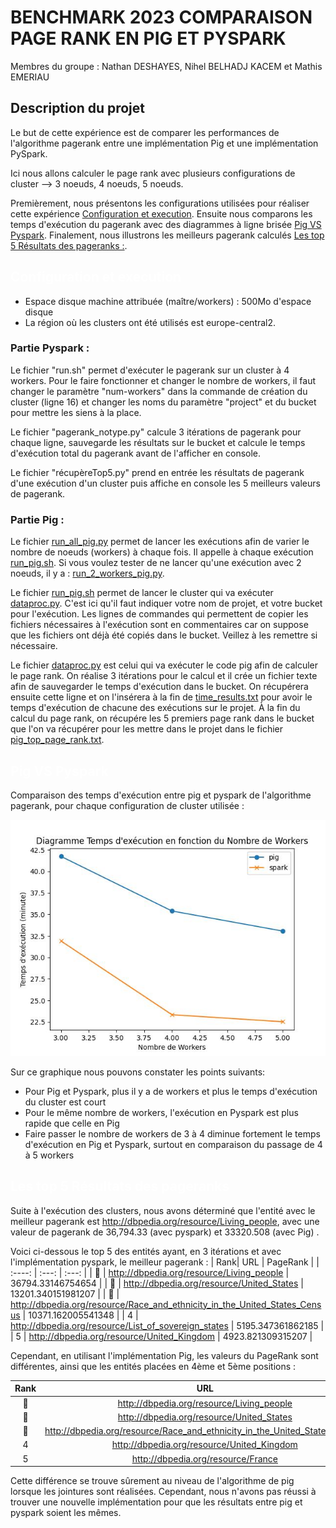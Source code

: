 # BENCHMARK 2023 COMPARAISON PAGE RANK EN PIG ET PYSPARK

Membres du groupe : Nathan DESHAYES, Nihel BELHADJ KACEM et Mathis EMERIAU

## Description du projet
Le but de cette expérience est de comparer les performances de l'algorithme pagerank entre une implémentation Pig et une implémentation PySpark.

Ici nous allons calculer le page rank avec plusieurs configurations de cluster --> 3 noeuds, 4 noeuds, 5 noeuds.

Premièrement, nous présentons les configurations utilisées pour réaliser cette expérience [Configuration et execution](#configuration). Ensuite nous comparons les temps d'exécution du pagerank avec des diagrammes à ligne brisée  [Pig VS Pyspark](#PgVSps). Finalement, nous illustrons les meilleurs pagerank calculés [ Les top 5 Résultats des pageranks :](#top5). 


<a id="configuration" style="color: white; ">

## Configuration et execution </a>
- Espace disque machine attribuée (maître/workers) : 500Mo d'espace disque
- La région où les clusters ont été utilisés est europe-central2. 

### Partie Pyspark :

Le fichier "run.sh" permet d'exécuter le pagerank sur un cluster à 4 workers. Pour le faire fonctionner et changer le nombre de workers, il faut changer le paramètre "num-workers" dans la commande de création du cluster (ligne 16) et changer les noms du paramètre "project" et du bucket pour mettre les siens à la place.

Le fichier "pagerank_notype.py" calcule 3 itérations de pagerank pour chaque ligne, sauvegarde les résultats sur le bucket et calcule le temps d'exécution total du pagerank avant de l'afficher en console.

Le fichier "récupèreTop5.py" prend en entrée les résultats de pagerank d'une exécution d'un cluster puis affiche en console les 5 meilleurs valeurs de pagerank.

### Partie Pig :

Le fichier [run_all_pig.py](./pig/run_all_pig.py) permet de lancer les exécutions afin de varier le nombre de noeuds (workers) à chaque fois. Il appelle à chaque exécution [run_pig.sh](./pig/run_pig.sh). Si vous voulez tester de ne lancer qu'une exécution avec 2 noeuds, il y a : [run_2_workers_pig.py](./pig/run_2_workers_pig.py).

Le fichier [run_pig.sh](./pig/run_pig.sh) permet de lancer le cluster qui va exécuter [dataproc.py](./pig/dataproc.py). C'est ici qu'il faut indiquer votre nom de projet, et votre bucket pour l'exécution. Les lignes de commandes qui permettent de copier les fichiers nécessaires à l'exécution sont en commentaires car on suppose que les fichiers ont déjà été copiés dans le bucket. Veillez à les remettre si nécessaire.

Le fichier [dataproc.py](./pig/dataproc.py) est celui qui va exécuter le code pig afin de calculer le page rank. On réalise 3 itérations pour le calcul et il crée un fichier texte afin de sauvegarder le temps d'exécution dans le bucket. On récupérera ensuite cette ligne et on l'insérera à la fin de [time_results.txt](./pig/time_results.txt) pour avoir le temps d'exécution de chacune des exécutions sur le projet. À la fin du calcul du page rank, on récupére les 5 premiers page rank dans le bucket que l'on va récupérer pour les mettre dans le projet dans le fichier [pig_top_page_rank.txt](./pig/pig_top_page_rank.txt).


<a id="PgVSps" style="color: white; ">

## Pig VS Pyspark </a>
Comparaison des temps d'exécution entre pig et pyspark de l'algorithme pagerank, pour chaque configuration de cluster utilisée :


![Texte alternatif](./diagramme.jpeg)

Sur ce graphique nous pouvons constater les points suivants:

- Pour Pig et Pyspark, plus il y a de workers et plus le temps d'exécution du cluster est court
- Pour le même nombre de workers, l'exécution en Pyspark est plus rapide que celle en Pig
- Faire passer le nombre de workers de 3 à 4 diminue fortement le temps d'exécution en Pig et Pyspark, surtout en comparaison du passage de 4 à 5 workers
<a id="top5" style="color: white; ">

## Les top 5 Résultats des pageranks </a>
Suite à l'exécution des clusters, nous avons déterminé que l'entité avec le meilleur pagerank est http://dbpedia.org/resource/Living_people, avec une valeur de pagerank de 36,794.33 (avec pyspark) et 33320.508 (avec Pig) . 

Voici ci-dessous le top 5 des entités ayant, en 3 itérations et avec l'implémentation pyspark, le meilleur pagerank :
| Rank| URL | PageRank |
| :----: | :---: | :---: |
| 🥇 | <http://dbpedia.org/resource/Living_people>  | 36794.33146754654 |
| 🥈 | <http://dbpedia.org/resource/United_States> | 13201.340151981207 |
| 🥉 | <http://dbpedia.org/resource/Race_and_ethnicity_in_the_United_States_Census> | 10371.162005541348 |
| 4 | <http://dbpedia.org/resource/List_of_sovereign_states> | 5195.347361862185 |
| 5 | <http://dbpedia.org/resource/United_Kingdom> | 4923.821309315207 |

Cependant, en utilisant l'implémentation Pig, les valeurs du PageRank sont différentes, ainsi que les entités placées en 4ème et 5ème positions :

 | Rank | URL | PageRank |
| :----: | :---: | :---: |
| 🥇 | <http://dbpedia.org/resource/Living_people> | 33320.508 |
| 🥈 | <http://dbpedia.org/resource/United_States> | 15212.145 |
| 🥉 | <http://dbpedia.org/resource/Race_and_ethnicity_in_the_United_States_Census> | 11309.122 |
| 4  | <http://dbpedia.org/resource/United_Kingdom> | 5373.2163 |
| 5  | <http://dbpedia.org/resource/France> | 5044.9463 |

Cette différence se trouve sûrement au niveau de l'algorithme de pig lorsque les jointures sont réalisées. Cependant, nous n'avons pas réussi à trouver une nouvelle implémentation pour que les résultats entre pig et pyspark soient les mêmes.